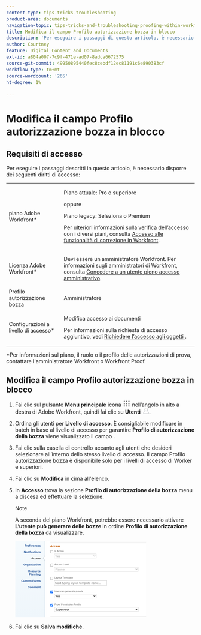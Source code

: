 ```yaml
---
content-type: tips-tricks-troubleshooting
product-area: documents
navigation-topic: tips-tricks-and-troubleshooting-proofing-within-workfront
title: Modifica il campo Profilo autorizzazione bozza in blocco
description: 'Per eseguire i passaggi di questo articolo, è necessario disporre del seguente accesso: MODIFICA ME.'
author: Courtney
feature: Digital Content and Documents
exl-id: a804a007-7c9f-471e-ad07-8adca6672575
source-git-commit: 49950895440fec8cebdf12ec81191c6e890383cf
workflow-type: tm+mt
source-wordcount: '265'
ht-degree: 1%

---
```


# Modifica il campo Profilo autorizzazione bozza in blocco

## Requisiti di accesso

Per eseguire i passaggi descritti in questo articolo, è necessario disporre dei seguenti diritti di accesso:

<table style="table-layout:auto"> 
 <col> 
 <col> 
 <tbody> 
  <tr> 
   <td role="rowheader">piano Adobe Workfront*</td> 
   <td> <p>Piano attuale: Pro o superiore</p> <p>oppure</p> <p>Piano legacy: Seleziona o Premium</p> <p>Per ulteriori informazioni sulla verifica dell’accesso con i diversi piani, consulta <a href="/help/quicksilver/administration-and-setup/manage-workfront/configure-proofing/access-to-proofing-functionality.md" class="MCXref xref">Accesso alle funzionalità di correzione in Workfront</a>.</p> </td> 
  </tr> 
  <tr> 
   <td role="rowheader">Licenza Adobe Workfront*</td> 
   <td> <p>Devi essere un amministratore Workfront. Per informazioni sugli amministratori di Workfront, consulta <a href="../../../administration-and-setup/add-users/configure-and-grant-access/grant-a-user-full-administrative-access.md" class="MCXref xref">Concedere a un utente pieno accesso amministrativo</a>.</p> </td> 
  </tr> 
  <tr> 
   <td role="rowheader">Profilo autorizzazione bozza </td> 
   <td>Amministratore</td> 
  </tr> 
  <tr> 
   <td role="rowheader">Configurazioni a livello di accesso*</td> 
   <td> <p>Modifica accesso ai documenti</p> <p>Per informazioni sulla richiesta di accesso aggiuntivo, vedi <a href="../../../workfront-basics/grant-and-request-access-to-objects/request-access.md" class="MCXref xref">Richiedere l’accesso agli oggetti </a>.</p> </td> 
  </tr> 
 </tbody> 
</table>

&#42;Per informazioni sul piano, il ruolo o il profilo delle autorizzazioni di prova, contattare l&#39;amministratore Workfront o Workfront Proof.

## Modifica il campo Profilo autorizzazione bozza in blocco

1. Fai clic sul pulsante **Menu principale** icona ![](assets/main-menu-icon.png) nell’angolo in alto a destra di Adobe Workfront, quindi fai clic su **Utenti** ![](assets/users-icon-in-main-menu.png).

1. Ordina gli utenti per **Livello di accesso**. È consigliabile modificare in batch in base al livello di accesso per garantire **Profilo di autorizzazione della bozza** viene visualizzato il campo .

1. Fai clic sulla casella di controllo accanto agli utenti che desideri selezionare all’interno dello stesso livello di accesso. Il campo Profilo autorizzazione bozza è disponibile solo per i livelli di accesso di Worker e superiori.
1. Fai clic su **Modifica** in cima all&#39;elenco.
1. In **Accesso** trova la sezione **Profilo di autorizzazione della bozza** menu a discesa ed effettuare la selezione.

   >[!NOTE]
   >
   >A seconda del piano Workfront, potrebbe essere necessario attivare **L’utente può generare delle bozze** in ordine **Profilo di autorizzazione della bozza** da visualizzare.

   ![](assets/proof-permission-profile-350x203.png)

1. Fai clic su **Salva modifiche**.
